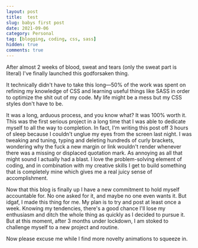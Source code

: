 ```yaml
---
layout: post
title:  test
slug: babys first post
date: 2021-09-06
category: Personal
tag: [blogging, coding, css, sass]
hidden: true
comments: true
---
```


<p>After almost 2 weeks of blood, sweat and tears (only the sweat part is literal) I've finally launched this godforsaken thing.
</p>
<p>It technically didn't have to take this long—50% of the work was spent on refining my knowledge of CSS and learning useful things like SASS in order to optimize the shit out of my code. My life might be a mess but my CSS styles don't have to be. <!--more-->
</p>
<p>It was a long, arduous process, and you know what? It was 100% worth it. This was the first serious project in a long time that I was able to dedicate myself to all the way to completion. In fact, I'm writing this post off 3 hours of sleep because I couldn't unglue my eyes from the screen last night. I was tweaking and tuning, typing and deleting hundreds of curly brackets, wondering why the fuck a new margin or link wouldn't render whenever there was a missing or displaced quotation mark. As annoying as all that might sound I actually had a blast. I love the problem-solving element of coding, and in combination with my creative skills I get to build something that is completely mine which gives me a real juicy sense of accomplishment.</p>
<p>Now that this blog is finally up I have a new commitment to hold myself accountable for. No one asked for it, and maybe no one even wants it. But idgaf, I made this thing for me. My plan is to try and post at least once a week. Knowing my tendencies, there's a good chance I'll lose my enthusiasm and ditch the whole thing as quickly as I decided to pursue it. But at this moment, after 3 months under lockdown, I am stoked to challenge myself to a new project and routine.</p>
<p>Now please excuse me while I find more novelty animations to squeeze in.</p>  